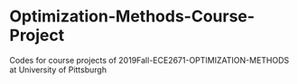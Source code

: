 # Optimization-Methods-Course-Project
Codes for course projects of 2019Fall-ECE2671-OPTIMIZATION-METHODS at University of Pittsburgh
